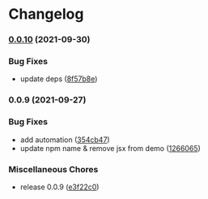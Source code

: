 # Changelog

### [0.0.10](https://www.github.com/donkeyclip/motorcortex-svgdraw/compare/v0.0.9...v0.0.10) (2021-09-30)


### Bug Fixes

* update deps ([8f57b8e](https://www.github.com/donkeyclip/motorcortex-svgdraw/commit/8f57b8e2a2a0125646e05c282e9a06057a18ceec))

### 0.0.9 (2021-09-27)


### Bug Fixes

* add automation ([354cb47](https://www.github.com/donkeyclip/motorcortex-svgdraw/commit/354cb471ac3baa2ecf31a5c265fcd92ff98ab910))
* update npm name & remove jsx from demo ([1266065](https://www.github.com/donkeyclip/motorcortex-svgdraw/commit/1266065fc8ffa80b18d3323d1b5a33e228c4a582))


### Miscellaneous Chores

* release 0.0.9 ([e3f22c0](https://www.github.com/donkeyclip/motorcortex-svgdraw/commit/e3f22c08b557887c5a8ba12598f8e563333d2d67))
